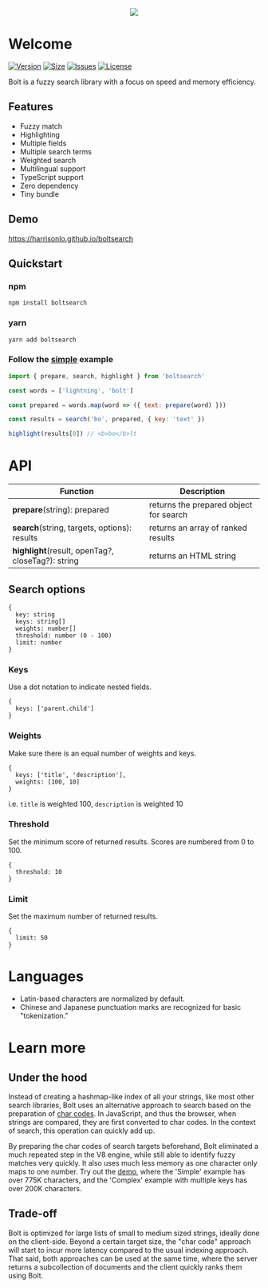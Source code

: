 <p align="center">
  <img src="https://harrisonlo.github.io/boltsearch/cover.svg">
</p>

# Welcome

[![Version](https://img.shields.io/npm/v/boltsearch.svg)](https://www.npmjs.com/package/boltsearch)
[![Size](https://img.shields.io/bundlephobia/minzip/boltsearch)](https://www.npmjs.com/package/boltsearch)
[![Issues](https://img.shields.io/github/issues/harrisonlo/boltsearch)](https://github.com/harrisonlo/boltsearch/issues)
[![License](https://img.shields.io/npm/l/boltsearch)](https://github.com/harrisonlo/boltsearch/blob/master/LICENSE)

Bolt is a fuzzy search library with a focus on speed and memory efficiency.

## Features
- Fuzzy match
- Highlighting
- Multiple fields
- Multiple search terms
- Weighted search
- Multilingual support
- TypeScript support
- Zero dependency
- Tiny bundle

## Demo
https://harrisonlo.github.io/boltsearch

## Quickstart

### npm
```
npm install boltsearch
```
### yarn
```
yarn add boltsearch
```
### Follow the [simple](https://github.com/harrisonlo/boltsearch/blob/master/demo/src/examples/Simple.tsx) example
```javascript
import { prepare, search, highlight } from 'boltsearch'

const words = ['lightning', 'bolt']

const prepared = words.map(word => ({ text: prepare(word) }))

const results = search('bo', prepared, { key: 'text' })

highlight(results[0]) // <b>bo</b>lt

```

# API

| Function | Description |
| --- | --- |
| **prepare**(string): prepared | returns the prepared object for search |
| **search**(string, targets, options): results | returns an array of ranked results |
| **highlight**(result, openTag?, closeTag?): string | returns an HTML string |

## Search options
```
{
  key: string
  keys: string[]
  weights: number[]
  threshold: number (0 - 100)
  limit: number
}
```

### Keys
Use a dot notation to indicate nested fields.
```
{
  keys: ['parent.child']
}
```

### Weights
Make sure there is an equal number of weights and keys. 
```
{
  keys: ['title', 'description'],
  weights: [100, 10]
}
```
i.e. `title` is weighted 100, `description` is weighted 10

### Threshold
Set the minimum score of returned results. Scores are numbered from 0 to 100.
```
{
  threshold: 10
}
```

### Limit
Set the maximum number of returned results.
```
{
  limit: 50
}
```
# Languages
- Latin-based characters are normalized by default.
- Chinese and Japanese punctuation marks are recognized for basic "tokenization."

# Learn more
## Under the hood
Instead of creating a hashmap-like index of all your strings, like most other search libraries, Bolt uses an alternative approach to search based on the preparation of [char codes](https://developer.mozilla.org/en-US/docs/Web/JavaScript/Reference/Global_Objects/String/charCodeAt).
In JavaScript, and thus the browser, when strings are compared, they are first converted to char codes. In the context of search, this operation can quickly add up.

By preparing the char codes of search targets beforehand, Bolt eliminated a much repeated step in the V8 engine, while still able to identify fuzzy matches very quickly. It also uses much less memory as one character only maps to one number. Try out the [demo](https://harrisonlo.github.io/boltsearch), where the 'Simple' example has over 775K characters, and the 'Complex' example with multiple keys has over 200K characters.

## Trade-off
Bolt is optimized for large lists of small to medium sized strings, ideally done on the client-side. Beyond a certain target size, the "char code" approach will start to incur more latency compared to the usual indexing approach.
That said, both approaches can be used at the same time, where the server returns a subcollection of documents and the client quickly ranks them using Bolt.
